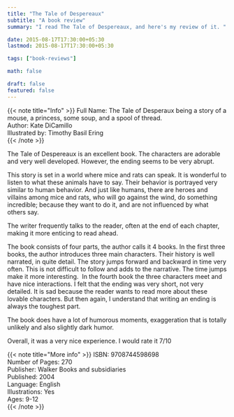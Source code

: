 ```yaml
---
title: "The Tale of Despereaux"
subtitle: "A book review"
summary: "I read The Tale of Despereaux, and here's my review of it. "

date: 2015-08-17T17:30:00+05:30
lastmod: 2015-08-17T17:30:00+05:30

tags: ["book-reviews"]

math: false

draft: false
featured: false
---
```


{{< note title="Info" >}}
Full Name: The Tale of Desperaux being a story of a mouse, a princess, some soup, and a spool of thread.  
Author: Kate DiCamillo  
Illustrated by: Timothy Basil Ering  
{{< /note >}}

The Tale of Despereaux is an excellent book. The characters are adorable and very well developed. However, the ending seems to be very abrupt.

This story is set in a world where mice and rats can speak. It is wonderful to listen to what these animals have to say. Their behavior is portrayed very similar to human behavior. And just like humans, there are heroes and villains among mice and rats, who will go against the wind, do something incredible; because they want to do it, and are not influenced by what others say.

The writer frequently talks to the reader, often at the end of each chapter, making it more enticing to read ahead.

The book consists of four parts, the author calls it 4 books. In the first three books, the author introduces three main characters. Their history is well narrated, in quite detail. The story jumps forward and backward in time very often. This is not difficult to follow and adds to the narrative. The time jumps make it more interesting. &nbsp;In the fourth book the three characters meet and have nice interactions. I felt that the ending was very short, not very detailed. It is sad because the reader wants to read more about these lovable characters. But then again, I understand that writing an ending is always the toughest part.

The book does have a lot of humorous moments, exaggeration that is totally unlikely and also slightly dark humor.

Overall, it was a very nice experience. I would rate it 7/10

{{< note title="More info" >}}
ISBN: 9708744598698  
Number of Pages: 270  
Publisher: Walker Books and subsidiaries  
Published: 2004  
Language: English  
Illustrations: Yes  
Ages: 9-12  
{{< /note >}}